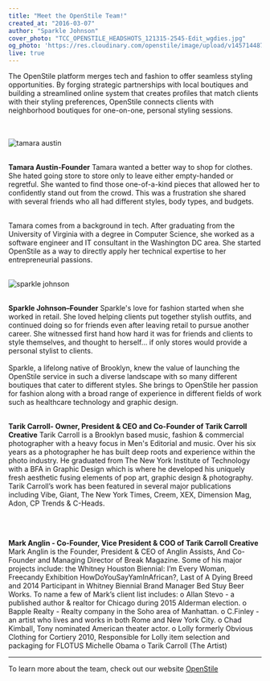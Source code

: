 ```yaml
---
title: "Meet the OpenStile Team!"
created_at: "2016-03-07"
author: "Sparkle Johnson"
cover_photo: "TCC_OPENSTILE_HEADSHOTS_121315-2545-Edit_wgdies.jpg"
og_photo: 'https://res.cloudinary.com/openstile/image/upload/v1457144878/TCC_OPENSTILE_HEADSHOTS_121315-2545-Edit_wgdies.jpg'
live: true
---
```

The OpenStile platform merges tech and fashion to offer seamless styling opportunities. By forging strategic partnerships with local boutiques and building a streamlined online system that creates profiles that match clients with their styling preferences, OpenStile connects clients with neighborhood boutiques for one-on-one, personal styling sessions. 

[//]: # (more)
<br/><br/>
![tamara austin](https://res.cloudinary.com/openstile/image/upload/v1457144878/TCC_OPENSTILE_HEADSHOTS_121315-2435-Edit_sy2w9f.jpg)
<br/><br/>

**Tamara Austin-Founder**
Tamara wanted a better way to shop for clothes. She hated going store to store only to leave either empty-handed or regretful. She wanted to find those one-of-a-kind pieces that allowed her to confidently stand out from the crowd. This was a frustration she shared with several friends who all had different styles, body types, and budgets.
<br/><br/>

Tamara comes from a background in tech. After graduating from the University of Virginia with a degree in Computer Science, she worked as a software engineer and IT consultant in the Washington DC area. She started OpenStile as a way to directly apply her technical expertise to her entrepreneurial passions.
<br/><br/>

![sparkle johnson](https://res.cloudinary.com/openstile/image/upload/v1457144879/TCC_OPENSTILE_HEADSHOTS_121315-2397-Edit_twuyks.jpg)
<br/><br/>

**Sparkle Johnson–Founder**
Sparkle's love for fashion started when she worked in retail. She loved helping clients put together stylish outfits, and continued doing so for friends even after leaving retail to pursue another career. She witnessed first hand how hard it was for friends and clients to style themselves, and thought to herself… if only stores would provide a personal stylist to clients.
<br/><br/>
Sparkle, a lifelong native of Brooklyn, knew the value of launching the OpenStile service in such a diverse landscape with so many different boutiques that cater to different styles. She brings to OpenStile her passion for fashion along with a broad range of experience in different fields of work such as healthcare technology and graphic design.
<br/><br/>

**Tarik Carroll- Owner, President & CEO  and Co-Founder of Tarik Carroll Creative**
Tarik Carroll is a Brooklyn based music, fashion & commercial photographer with a heavy focus in Men's Editorial and music. Over his six years as a photographer he has built deep roots and experience within the photo industry. He graduated from The New York Institute of Technology with a BFA in Graphic Design which is where he developed his uniquely fresh aesthetic fusing elements of pop art, graphic design & photography. Tarik Carroll’s work has been featured in several major publications including Vibe, Giant, The New York Times, Creem,  XEX, Dimension Mag, Adon, CP Trends & C-Heads. 

<br/><br/>


**Mark Anglin - Co-Founder, Vice President & COO of Tarik Carroll Creative**
Mark Anglin is the Founder, President & CEO of Anglin Assists, And Co-Founder and Managing Director of Break Magazine. Some of his major projects include: the Whitney Houston Biennial: I’m Every Woman,  Freecandy Exhibition HowDoYouSayYamInAfrican?, Last of A Dying Breed and 2014 Participant in Whitney Biennial Brand Manager Bed Stuy Beer Works.  To name a few of Mark’s client list includes:
o	Allan Stevo - a published author & realtor for Chicago during 2015 Alderman election. 
o	Bapple Realty - Realty company in the Soho area of Manhattan. 
o	C.Finley -  an artist who lives and works in both Rome and New York City. 
o	Chad Kimball, Tony nominated American theater actor.
o	Lolly formerly Obvious Clothing for Cortiery 2010,  Responsible for Lolly item selection and packaging for FLOTUS Michelle Obama
o	Tarik Carroll (The Artist)

*** 
To learn more about the team, check out our website [OpenStile](http://openstile.com/about)





